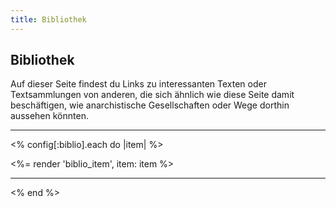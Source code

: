 ```yaml
---
title: Bibliothek
---
```


## Bibliothek

Auf dieser Seite findest du Links zu interessanten Texten oder Textsammlungen von anderen, die sich ähnlich wie diese Seite damit beschäftigen, wie anarchistische Gesellschaften oder Wege dorthin aussehen könnten.

----

<% config[:biblio].each do |item| %>

<%= render 'biblio_item', item: item %>

----

<% end %>
